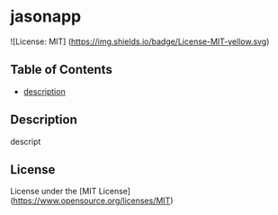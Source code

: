 # jasonapp 

  ![License: MIT] (https://img.shields.io/badge/License-MIT-yellow.svg) 

  ## Table of Contents

  * [description](##description)

  ## Description
  descript

  ## License
  License under the [MIT License] (https://www.opensource.org/licenses/MIT)



